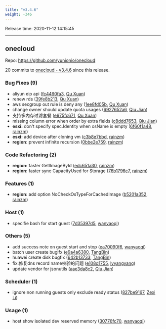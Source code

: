 ```yaml
---
title: "v3.4.6"
weight: -346
---
```


Release time: 2020-11-12 14:15:45

---
## onecloud

Repo: https://github.com/yunionio/onecloud

20 commits to [onecloud - v3.4.6] since this release.

### Bug Fixes (9)
- aliyun eip api ([fc4460fa3](https://github.com/yunionio/onecloud/commit/fc4460fa3981b4212ebba269f05a458ba67f1098), [Qu Xuan](mailto:quxuan@yunionyun.com))
- renew rds ([39fe8b213](https://github.com/yunionio/onecloud/commit/39fe8b2133afc6303e3889c50bd0e3e8c937bdd2), [Qu Xuan](mailto:quxuan@yunionyun.com))
- aws secgroup out rule is deny any ([1ee8fd05b](https://github.com/yunionio/onecloud/commit/1ee8fd05b3c9990505b4b200947ceb0e738f17ba), [Qu Xuan](mailto:quxuan@yunionyun.com))
- change owner should update quota usages ([6927652a6](https://github.com/yunionio/onecloud/commit/6927652a65d3ade05edb11a5f2e59695c77e6e23), [Qiu Jian](mailto:qiujian@yunionyun.com))
- 支持多内存过滤套餐 ([e975fc671](https://github.com/yunionio/onecloud/commit/e975fc67131c600fb23a5e3f45317550656d4a7b), [Qu Xuan](mailto:quxuan@yunionyun.com))
- missing column error when order by extra fields ([c8ddd7653](https://github.com/yunionio/onecloud/commit/c8ddd7653f3757645cbc0da1032c73721a9e21b6), [Qiu Jian](mailto:qiujian@yunionyun.com))
- **esxi:** don't specify spec.Identity when osName is empty ([6f60f1a48](https://github.com/yunionio/onecloud/commit/6f60f1a48b7efb410b92b2edd33f7cb5aebc8b58), [rainzm](mailto:mjoycarry@gmail.com))
- **esxi:** add device after cloning vm ([c3b8e7bbd](https://github.com/yunionio/onecloud/commit/c3b8e7bbd4a31c6b43fced933af055425a9c2047), [rainzm](mailto:mjoycarry@gmail.com))
- **region:** prevent infinite recursion ([0bbe2e759](https://github.com/yunionio/onecloud/commit/0bbe2e759051a7cbf540b279fbf05e85d4080e65), [rainzm](mailto:mjoycarry@gmail.com))

### Code Refactoring (2)
- **region:** faster GetIImageById ([edc651a30](https://github.com/yunionio/onecloud/commit/edc651a30817c59bfafe6122ef3e8f830dafc50d), [rainzm](mailto:mjoycarry@gmail.com))
- **region:** faster sync CapacityUsed for Storage ([76b1796c7](https://github.com/yunionio/onecloud/commit/76b1796c7e1068be94a9564df54d462683d5153a), [rainzm](mailto:mjoycarry@gmail.com))

### Features (1)
- **region:** add option NoCheckOsTypeForCachedImage ([b5201a352](https://github.com/yunionio/onecloud/commit/b5201a352fa4dd7d5cb2ec8fb0200125d642dcbf), [rainzm](mailto:mjoycarry@gmail.com))

### Host (1)
- specifie bash for start guest ([7d35397d5](https://github.com/yunionio/onecloud/commit/7d35397d5015f23437bf1ea0de6081f82ad98df1), [wanyaoqi](mailto:wanyaoqi@yunionyun.com))

### Others (5)
- add success note on guest start and stop ([ea70090f6](https://github.com/yunionio/onecloud/commit/ea70090f6b4b7e1662d7829e66558a7bbaec4f61), [wanyaoqi](mailto:wanyaoqi@yunionyun.com))
- batch user create bugifx ([e9a4a6380](https://github.com/yunionio/onecloud/commit/e9a4a6380e30ec7857fbfd5e9bceddda225a38ec), [TangBin](mailto:tangbin@yunion.cn))
- huawei create disk bugfix ([642b13733](https://github.com/yunionio/onecloud/commit/642b1373328cc86277015e4d9844c42ba9f029b2), [TangBin](mailto:tangbin@yunion.cn))
- fix:修复dns record name校验的问题 ([e108d1755](https://github.com/yunionio/onecloud/commit/e108d17556a6a0f8bb52aacea834bf9c2ea41016), [lvyangyang](mailto:lvyangyang@yunion.cn))
- update vendor for jsonutils ([aae3da8c2](https://github.com/yunionio/onecloud/commit/aae3da8c2b4ff75607ccb3cb99f29c84fa6b095f), [Qiu Jian](mailto:qiujian@yunionyun.com))

### Scheduler (1)
- ignore non running guests only exclude ready status ([827be9167](https://github.com/yunionio/onecloud/commit/827be9167e5c4984c05a45eb6f861df4991e4354), [Zexi Li](mailto:zexi.li@qq.com))

### Usage (1)
- host show isolated dev reserved memory ([30776fc70](https://github.com/yunionio/onecloud/commit/30776fc707ad300eb30fcafd2849efd95b982c5e), [wanyaoqi](mailto:wanyaoqi@yunionyun.com))

[onecloud - v3.4.6]: https://github.com/yunionio/onecloud/compare/v3.4.5...v3.4.6
